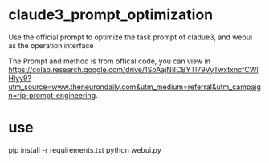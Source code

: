 # claude3_prompt_optimization
Use the official prompt to optimize the task prompt of cladue3, and webui as the operation interface

The Prompt and method is from offical code, you can view in https://colab.research.google.com/drive/1SoAajN8CBYTl79VyTwxtxncfCWlHlyy9?utm_source=www.theneurondaily.com&utm_medium=referral&utm_campaign=rip-prompt-engineering.

# use
pip install -r requirements.txt
python webui.py
